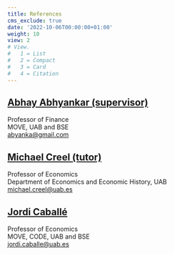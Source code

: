 ```yaml
---
title: References
cms_exclude: true
date: '2022-10-06T00:00:00+01:00'
weight: 10
view: 2
# View.
#   1 = List
#   2 = Compact
#   3 = Card
#   4 = Citation
---
```



## [Abhay Abhyankar (supervisor)](https://bse.eu/people/abhyankar-abhay)     
Professor of Finance    
MOVE, UAB and BSE    
[abyanka@gmail.com](mailto:abyanka@gmail.com)

## [Michael Creel (tutor)](http://pareto.uab.es/mcreel/)     
Professor of Economics     
Department of Economics and Economic History, UAB     
[michael.creel@uab.es](mailto:michael.creel@uab.es)

## [Jordi Caballé](http://pareto.uab.es/jcaballe/)   
Professor of Economics   
MOVE, CODE, UAB and BSE    
[jordi.caballe@uab.es](mailto:jordi.caballe@uab.es)
